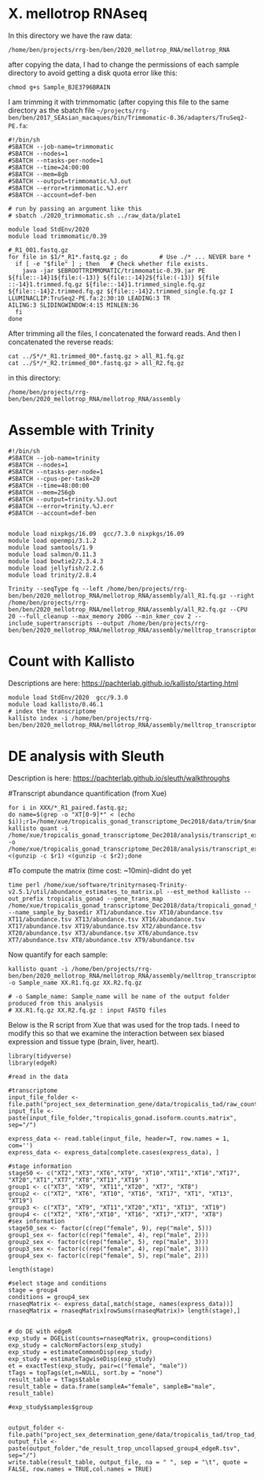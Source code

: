 # X. mellotrop RNAseq


In this directory we have the raw data:
```
/home/ben/projects/rrg-ben/ben/2020_mellotrop_RNA/mellotrop_RNA
```
after copying the data, I had to change the permissions of each sample directory to avoid getting a disk quota error like this:
```
chmod g+s Sample_BJE3796BRAIN
```

I am trimming it with trimmomatic (after copying this file to the same directory as the sbatch file `~/projects/rrg-ben/ben/2017_SEAsian_macaques/bin/Trimmomatic-0.36/adapters/TruSeq2-PE.fa`:
```
#!/bin/sh
#SBATCH --job-name=trimmomatic
#SBATCH --nodes=1
#SBATCH --ntasks-per-node=1
#SBATCH --time=24:00:00
#SBATCH --mem=8gb
#SBATCH --output=trimmomatic.%J.out
#SBATCH --error=trimmomatic.%J.err
#SBATCH --account=def-ben

# run by passing an argument like this
# sbatch ./2020_trimmomatic.sh ../raw_data/plate1

module load StdEnv/2020
module load trimmomatic/0.39

#_R1_001.fastq.gz
for file in $1/*_R1*.fastq.gz ; do         # Use ./* ... NEVER bare *
  if [ -e "$file" ] ; then   # Check whether file exists.
	java -jar $EBROOTTRIMMOMATIC/trimmomatic-0.39.jar PE ${file::-14}1${file:(-13)} ${file::-14}2${file:(-13)} ${file
::-14}1.trimmed.fq.gz ${file::-14}1.trimmed_single.fq.gz ${file::-14}2.trimmed.fq.gz ${file::-14}2.trimmed_single.fq.gz I
LLUMINACLIP:TruSeq2-PE.fa:2:30:10 LEADING:3 TR
AILING:3 SLIDINGWINDOW:4:15 MINLEN:36
  fi
done
```

After trimming all the files, I concatenated the forward reads. And then I concatenated the reverse reads:
```
cat ../S*/*_R1.trimmed_00*.fastq.gz > all_R1.fq.gz
cat ../S*/*_R2.trimmed_00*.fastq.gz > all_R2.fq.gz
```
in this directory:
```
/home/ben/projects/rrg-ben/ben/2020_mellotrop_RNA/mellotrop_RNA/assembly
```
# Assemble with Trinity


```
#!/bin/sh
#SBATCH --job-name=trinity
#SBATCH --nodes=1
#SBATCH --ntasks-per-node=1
#SBATCH --cpus-per-task=20
#SBATCH --time=48:00:00
#SBATCH --mem=256gb
#SBATCH --output=trinity.%J.out
#SBATCH --error=trinity.%J.err
#SBATCH --account=def-ben


module load nixpkgs/16.09  gcc/7.3.0 nixpkgs/16.09
module load openmpi/3.1.2
module load samtools/1.9
module load salmon/0.11.3
module load bowtie2/2.3.4.3
module load jellyfish/2.2.6
module load trinity/2.8.4

Trinity --seqType fq --left /home/ben/projects/rrg-ben/ben/2020_mellotrop_RNA/mellotrop_RNA/assembly/all_R1.fq.gz --right /home/ben/projects/rrg-ben/ben/2020_mellotrop_RNA/mellotrop_RNA/assembly/all_R2.fq.gz --CPU 20 --full_cleanup --max_memory 200G --min_kmer_cov 2 --include_supertranscripts --output /home/ben/projects/rrg-ben/ben/2020_mellotrop_RNA/mellotrop_RNA/assembly/melltrop_transcriptome_trinityOut
```

# Count with Kallisto

Descriptions are here: https://pachterlab.github.io/kallisto/starting.html

```
module load StdEnv/2020  gcc/9.3.0
module load kallisto/0.46.1
# index the transcriptome
kallisto index -i /home/ben/projects/rrg-ben/ben/2020_mellotrop_RNA/mellotrop_RNA/assembly/melltrop_transcriptome_trinityOut
```

# DE analysis with Sleuth

Description is here: https://pachterlab.github.io/sleuth/walkthroughs

#Transcript abundance quantification (from Xue)
```
for i in XXX/*_R1_paired.fastq.gz; 
do name=$(grep -o "XT[0-9]*" < (echo $i));r1=/home/xue/tropicalis_gonad_transcriptome_Dec2018/data/trim/$name\_R1_paired.fastq.gz;r2=/home/xue/tropicalis_gonad_transcriptome_Dec2018/data/trim/$name\_R2_paired.fastq.gz; 
kallisto quant -i /home/xue/tropicalis_gonad_transcriptome_Dec2018/analysis/transcript_expression_raw_count/kallisto_indexing_transcriptome/tropicalis_transcriptome_trinityOut.Trinity.fasta.kallisto_idx  -o /home/xue/tropicalis_gonad_transcriptome_Dec2018/analysis/transcript_expression_raw_count//$name <(gunzip -c $r1) <(gunzip -c $r2);done
```
#To compute the matrix (time cost: ~10min)-didnt do yet
```
time perl /home/xue/software/trinityrnaseq-Trinity-v2.5.1/util/abundance_estimates_to_matrix.pl --est_method kallisto --out_prefix tropicalis_gonad --gene_trans_map /home/xue/tropicalis_gonad_transcriptome_Dec2018/data/tropicali_gonad_transcriptome_trinityOut/tropicalis_gonad_supertranscriptome_dec2018/tropicalis_transcriptome_trinityOut.Trinity.fasta.gene_trans_map --name_sample_by_basedir XT1/abundance.tsv XT10/abundance.tsv XT11/abundance.tsv XT13/abundance.tsv XT16/abundance.tsv XT17/abundance.tsv XT19/abundance.tsv XT2/abundance.tsv XT20/abundance.tsv XT3/abundance.tsv XT6/abundance.tsv XT7/abundance.tsv XT8/abundance.tsv XT9/abundance.tsv
```


Now quantify for each sample:
```
kallisto quant -i /home/ben/projects/rrg-ben/ben/2020_mellotrop_RNA/mellotrop_RNA/assembly/melltrop_transcriptome_trinityOut.idx -o Sample_name XX.R1.fq.gz XX.R2.fq.gz

# -o Sample_name: Sample_name will be name of the output folder produced from this analysis
# XX.R1.fq.gz XX.R2.fq.gz : input FASTQ files
```



Below is the R script from Xue that was used for the trop tads.  I need to modify this so that we examine the interaction between sex biased expression and tissue type (brain, liver, heart).
```
library(tidyverse)
library(edgeR)

#read in the data

#transcriptome
input_file_folder <- file.path("project_sex_determination_gene/data/tropicalis_tad/raw_count_kallisto")
input_file <- paste(input_file_folder,"tropicalis_gonad.isoform.counts.matrix", sep="/")

express_data <- read.table(input_file, header=T, row.names = 1, com='')
express_data <- express_data[complete.cases(express_data), ]

#stage information
stage50 <- c("XT2","XT3","XT6","XT9", "XT10","XT11","XT16","XT17", "XT20","XT1","XT7","XT8","XT13","XT19" )
group1 <- c("XT3", "XT9", "XT11","XT20", "XT7", "XT8")
group2 <- c("XT2", "XT6", "XT10", "XT16", "XT17", "XT1", "XT13", "XT19")
group3 <- c("XT3", "XT9", "XT11","XT20","XT1", "XT13", "XT19")
group4 <- c("XT2", "XT6","XT10", "XT16", "XT17","XT7", "XT8")
#sex information
stage50_sex <- factor(c(rep("female", 9), rep("male", 5)))
group1_sex <- factor(c(rep("female", 4), rep("male", 2)))
group2_sex <- factor(c(rep("female", 5), rep("male", 3)))
group3_sex <- factor(c(rep("female", 4), rep("male", 3)))
group4_sex <- factor(c(rep("female", 5), rep("male", 2)))

length(stage)

#select stage and conditions
stage = group4
conditions = group4_sex
rnaseqMatrix <- express_data[,match(stage, names(express_data))]
rnaseqMatrix = rnaseqMatrix[rowSums(rnaseqMatrix)> length(stage),]


# do DE with edgeR
exp_study = DGEList(counts=rnaseqMatrix, group=conditions)
exp_study = calcNormFactors(exp_study)
exp_study = estimateCommonDisp(exp_study)
exp_study = estimateTagwiseDisp(exp_study)
et = exactTest(exp_study, pair=c("female", "male"))
tTags = topTags(et,n=NULL, sort.by = "none")
result_table = tTags$table
result_table = data.frame(sampleA="female", sampleB="male", result_table)

#exp_study$samples$group


output_folder <- file.path("project_sex_determination_gene/data/tropicalis_tad/trop_tad_de_result")
output_file <- paste(output_folder,"de_result_trop_uncollapsed_group4_edgeR.tsv", sep="/")
write.table(result_table, output_file, na = " ", sep = "\t", quote = FALSE, row.names = TRUE,col.names = TRUE)
```
